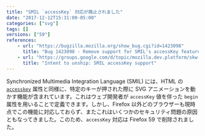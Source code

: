 ```yaml
---
title: "SMIL `accessKey` 対応が廃止されました"
date: "2017-12-12T15:31:00-05:00"
categories: ["svg"]
tags: []
versions: ["59"]
references:
    - url: "https://bugzilla.mozilla.org/show_bug.cgi?id=1423098"
      title: "Bug 1423098 - Remove support for SMIL's accessKey feature"
    - url: "https://groups.google.com/d/topic/mozilla.dev.platform/skw-Yj_Pdjk/discussion"
      title: "Intent to unship: SMIL accessKey support"
---
```

Synchronized Multimedia Integration Language (SMIL) には、HTML の [`accesskey`](https://developer.mozilla.org/docs/Web/HTML/Global_attributes/accesskey) 属性と同様に、特定のキーが押された際に SVG アニメーションを動かす機能が含まれています。これはウェブ開発者が `accessKey` 値を伴った `begin` 属性を用いることで定義できます。しかし、Firefox 以外どのブラウザーも現時点でこの機能に対応しておらず、またこれはいくつかのセキュリティ問題の原因ともなってきました。このため、`accessKey` 対応は Firefox 59 で削除されました。

